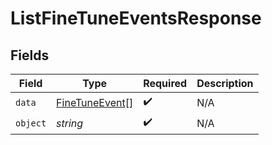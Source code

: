 # ListFineTuneEventsResponse


## Fields

| Field                                                   | Type                                                    | Required                                                | Description                                             |
| ------------------------------------------------------- | ------------------------------------------------------- | ------------------------------------------------------- | ------------------------------------------------------- |
| `data`                                                  | [FineTuneEvent](../../models/shared/finetuneevent.md)[] | :heavy_check_mark:                                      | N/A                                                     |
| `object`                                                | *string*                                                | :heavy_check_mark:                                      | N/A                                                     |